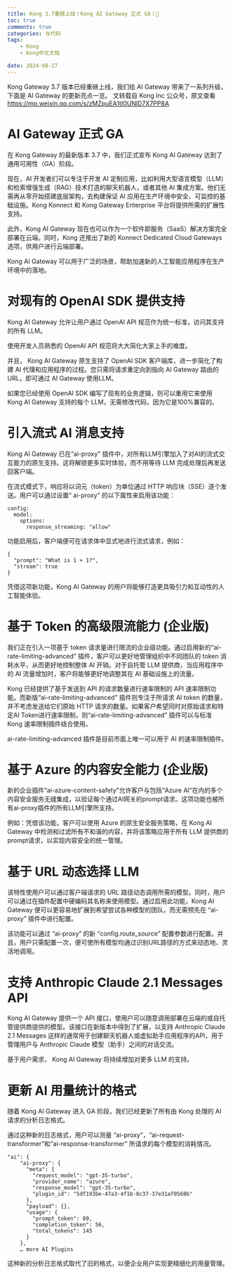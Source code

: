 ```yaml
---
title: Kong 3.7重磅上线！Kong AI Gateway 正式 GA！🦍
toc: true
comments: true
categories: 与代码
tags: 
	- Kong
	- Kong中文文档

date: 2024-08-27
---
```



Kong Gateway 3.7 版本已经重磅上线，我们给 AI Gateway 带来了一系列升级，下面是 AI Gateway 的更新亮点一览。
文转载自 Kong Inc 公众号，原文查看 https://mp.weixin.qq.com/s/zMZpuEA1tI0UNlD7X7PP8A 

# AI Gateway 正式 GA

在 Kong Gateway 的最新版本 3.7 中，我们正式宣布 Kong AI Gateway 达到了通用可用性（GA）阶段。

现在，AI 开发者们可以专注于开发 AI 定制应用，比如利用大型语言模型（LLM）和检索增强生成（RAG）技术打造的聊天机器人，或者其他 AI 集成方案。他们无需再从零开始搭建底层架构，去构建保证 AI 应用在生产环境中安全、可监控的基础设施。Kong Konnect 和 Kong Gateway Enterprise 平台将提供所需的扩展性支持。

此外，Kong AI Gateway 现在也可以作为一个软件即服务（SaaS）解决方案完全部署在云端。同时，Kong 还推出了新的 Konnect Dedicated Cloud Gateways 选项，供用户进行云端部署。

Kong AI Gateway 可以用于广泛的场景，帮助加速新的人工智能应用程序在生产环境中的落地。

# 对现有的 OpenAI SDK 提供支持

Kong AI Gateway 允许让用户通过 OpenAI API 规范作为统一标准，访问其支持的所有 LLM。

使用开发人员熟悉的 OpenAI API 规范将大大简化大家上手的难度。

并且， Kong AI Gateway 原生支持了 OpenAI SDK 客户端库，进一步简化了构建 AI 代理和应用程序的过程。您只需将请求重定向到指向 AI Gateway 路由的 URL，即可通过 AI Gateway 使用LLM。

如果您已经使用 OpenAI SDK 编写了现有的业务逻辑，则可以重用它来使用 Kong AI Gateway 支持的每个 LLM，无需修改代码，因为它是100%兼容的。

# 引入流式 AI 消息支持

Kong AI Gateway 已在”ai-proxy” 插件中，对所有LLM引擎加入了对AI的流式交互能力的原生支持。这将解锁更多实时体验，而不用等待 LLM 完成处理后再发送回客户端。

在流式模式下，响应将以词元（token）为单位通过 HTTP 响应块（SSE）逐个发送。用户可以通过设置“ ai-proxy” 的以下属性来启用该功能：

```
config:
  model:
    options:
      response_streaming: "allow"
```

功能启用后，客户端便可在请求体中显式地进行流式请求，例如：

```
{
  "prompt": "What is 1 + 1?",
  "stream": true
}
```
凭借这项新功能，Kong AI Gateway 的用户将能够打造更具吸引力和互动性的人工智能体验。

# 基于 Token 的高级限流能力 (企业版)

我们正在引入一项基于 token 请求量进行限流的企业级功能。通过启用新的“ai-rate-limiting-advanced” 插件，客户可以更好地管理组织中不同团队的 token 消耗水平，从而更好地控制整体 AI 开销。对于自托管 LLM 提供商，当应用程序中的 AI 流量增加时，客户将能够更好地调整其在 AI 基础设施上的流量。

Kong 已经提供了基于发送到 API 的请求数量进行速率限制的 API 速率限制功能。而新版“ai-rate-limiting-advanced” 插件则专注于所请求 AI token 的数量，并不考虑发送给它们原始 HTTP 请求的数量。如果客户希望同时对原始请求和特定AI Token进行速率限制，则“ai-rate-limiting-advanced” 插件可以与标准 Kong 速率限制插件结合使用。

ai-rate-limiting-advanced 插件是目前市面上唯一可以用于 AI 的速率限制插件。

# 基于 Azure 的内容安全能力 (企业版)

新的企业插件“ai-azure-content-safety”允许客户与包括“Azure AI”在内的多个内容安全服务无缝集成，以验证每个通过AI网关的prompt请求。这项功能也被所有ai-proxy插件的所有LLM引擎所支持。

例如：凭借该功能，客户可以使用 Azure 的原生安全服务策略，在 Kong AI Gateway 中检测和过滤所有不和谐的内容，并将该策略应用于所有 LLM 提供商的prompt请求，以实现内容安全的统一管理。

# 基于 URL 动态选择 LLM

该特性使用户可以通过客户端请求的 URL 路径动态调用所需的模型。同时，用户可以通过在插件配置中硬编码其名称来使用模型。通过启用此功能，Kong AI Gateway 便可以更容易地扩展到希望尝试各种模型的团队，而无需预先在 “ai-proxy” 插件中进行配置。

该功能可以通过 “ai-proxy” 的新 “config.route_source” 配置参数进行配置。并且，用户只需配置一次，便可使所有模型均通过识别URL路径的方式来动态地、灵活地调用。

# 支持 Anthropic Claude 2.1 Messages API

Kong AI Gateway 提供一个 API 接口，使用户可以随意调用部署在云端的或自托管提供商提供的模型。该接口在新版本中得到了扩展，以支持 Anthropic Claude 2.1 Messages 这样的通常用于创建聊天机器人或虚拟助手应用程序的API，用于管理用户与 Anthropic Claude 模型（助手）之间的对话交流。

基于用户需求， Kong AI Gateway 将持续增加对更多 LLM 的支持。


# 更新 AI 用量统计的格式

随着 Kong AI Gateway 进入 GA 阶段，我们已经更新了所有由 Kong 处理的 AI 请求的分析日志格式。

通过这种新的日志格式，用户可以测量 “ai-proxy”，“ai-request-transformer”和“ai-response-transformer” 所请求的每个模型的消耗情况。

```
"ai": {
    "ai-proxy": {
      "meta": {
        "request_model": "gpt-35-turbo",
        "provider_name": "azure",
        "response_model": "gpt-35-turbo",
        "plugin_id": "5df193be-47a3-4f1b-8c37-37e31af0568b"
      },
      "payload": {},
      "usage": {
        "prompt_token": 89,
        "completion_token": 56,
        "total_tokens": 145
      }
    },
    … more AI Plugins
```

这种新的分析日志格式取代了旧的格式，以便企业用户实现更精细化的用量管理。








